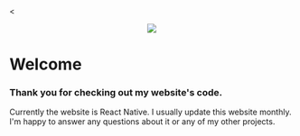 <<p align="center">
<Image src="./Images/black_yellowbird.gif"/></p>

# Welcome

### Thank you for checking out my website's code.

Currently the website is React Native. I usually update this website monthly. I'm happy to answer any questions about it or any of my other projects.
